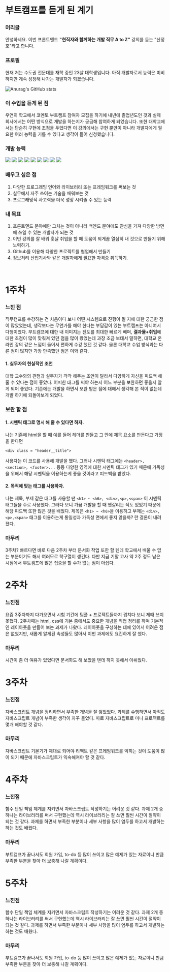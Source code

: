 # 부트캠프를 듣게 된 계기

### 머리글
안녕하세요. 이번 프론트엔드 <strong>"현직자와 함께하는 개발 직무 A to Z"</strong> 강의를 듣는 "신정호"라고 합니다.


### 프로필
현재 저는 수도권 전문대를 재학 중인 23살 대학생입니다. 아직 개발자로서 능력은 미비하지만 계속 성장해 나가는 개발자가 되겠습니다.

![Anurag's GitHub stats](https://github-readme-stats.vercel.app/api?username=SinJungho&theme=dark&show_icons=true)

### 이 수업을 듣게 된 점
우연히 학교에서 코멘토 부트캠프 참여자 모집을 하기에 내년에 졸업년도인 것과 실제 회사에서는 어떤 방식으로 개발을 하는지가 궁금해 참여하게 되었습니다. 또한 대학교에서는 단순히 구현에 초점을 두었다면 이 강의에서는 구현 뿐만이 아니라 개발자에게 필요한 여러 능력을 기를 수 있다고 생각이 들어 신청했습니다.
### 개발 능력

<img src="https://img.shields.io/badge/html5-E34F26?style=for-the-badge&logo=HTML5&logoColor=white">
<img src="https://img.shields.io/badge/CSS-1572B6?style=for-the-badge&logo=CSS3&logoColor=white">
<img src="https://img.shields.io/badge/JS-F7DF1E?style=for-the-badge&logo=Javascript&logoColor=white">
<img src="https://img.shields.io/badge/Kotlin-7F52FF?style=for-the-badge&logo=Kotlin&logoColor=white">
<img src="https://img.shields.io/badge/Notion-000000?style=for-the-badge&logo=Notion&logoColor=white">
<img src="https://img.shields.io/badge/Github-181717?style=for-the-badge&logo=Github&logoColor=white">
<img src="https://img.shields.io/badge/Bootstrap-7952B3?style=for-the-badge&logo=Bootstrap&logoColor=white">
<img src="https://img.shields.io/badge/Photo Shop-31A8FF?style=for-the-badge&logo=adobephotoshop&logoColor=white">
<img src="https://img.shields.io/badge/Figma-F24E1E?style=for-the-badge&logo=figma&logoColor=white">

### 배우고 싶은 점
1. 다양한 프로그래밍 언어와 라이브러리 또는 프레임워크를 써보는 것
2. 실무에서 자주 쓰이는 기술을 배워보는 것
3. 프로그래밍적 사고력을 더욱 성장 시켜줄 수 있는 능력
   
### 내 목표
1. 프론트엔드 분야에만 그치는 것이 아니라 백엔드 분야에도 관심을 가져 다양한 방면에 쓰일 수 있는 개발자가 되는 것
2. 이번 강의를 잘 배워 훗날 취업을 할 때 도움이 되게끔 열심히 내 것으로 만들기 위해 노력하기.
3. Github를 이용해 다양한 프로젝트를 협업해서 만들기
4. 정보처리 산업기사와 같은 개발자에게 필요한 자격증 취득하기.
<br>


# 1주차

### 느낀 점
직무캠프를 수강하는 건 처음이다 보니 어떤 시스템으로 진행이 될 지에 대한 궁금한 점이 많았었는데, 생각보다는 무언가를 해야 한다는 부담감이 있는 부트캠프는 아니여서 다행이였다.
부트캠프에 대한 내 이미지는 진도를 최대한 빠르게 빼며, <strong>결과물+취업</strong>에 대한 초점이 많이 맞춰져 있던 점을 많이 봤었는데 과장 조금 보태서 말하면, 대학교 온라인 강의 같은 느낌이 들어서 편하게 수강 했던 것 같다. 물론 대학교 수업 방식과는 다른 점이 많지만 가장 만족했던 점은 이와 같다.

#### 1. 실무자의 현실적인 조언
대학 교수와의 관점과 실무자가 각각 해주는 조언이 달라서 다양하게 자신을 피드백 해 줄 수 있다는 점이 좋았다. 어떠한 태그를 써야 하는지 어느 부분을 보완하면 좋을지 알게 되어 좋았다. 기존에는 개발을 하면서 보완 받은 점에 대해서 생각해 본 적이 없는데 개발 하기에 되돌아보게 되었다.

### 보완 할 점
#### 1. 시멘틱 태그로 명시 해 줄 수 있다면 하자.
나는 기존에 html을 할 때 예를 들어 헤더를 만들고 그 안에 제목 요소를 만든다고 가정을 한다면

 `<div class = "header__title">`

 사용자는 이 코드를 사용해 개발을 했다. 그러나 시멘틱 태그에는 `<header>, <section>, <footer>...` 등등 다양한 영역에 대한 시멘틱 태그가 있기 때문에 가독성을 위해서 해당 시멘틱을 이용하는게 좋을 것이라고 피드백을 받았다.
#### 2. 목적에 맞는 태그를 사용하자.
나는 제목, 부제 같은 태그를 사용할 땐 
`<h1> ~ <h6>, <div>,<p>,<span>`
이 시멘틱 태그들을 주로 사용했다.
그러다 보니 가끔 개발을 할 때 헷갈리는 적도 있었기 때문에 해당 피드백 또한 많은 것을 배웠다. 제목은 `<h1> ~ <h6>`을 이용하고 부제는 `<div>,<p>,<span>` 태그를 이용하는게 통일성과 가독성 면에서 좋지 않을까? 란 결론이 내려졌다.

### 마무리
3주차? 빠르다면 바로 다음 2주차 부터 문서화 작업 또한 할 텐데 학교에서 배울 수 없는 부분이기도 해서 여러모로 학구열이 생긴다. 다만 지금 기말 고사 약 2주 정도 남은 시점에서 부트캠프에 많은 집중을 할 수가 없는 점이 아쉽다.

# 2주차

### 느낀점
요즘 3주차까지 다가오면서 시험 기간에 팀플 + 프로젝트들까지 겹치다 보니 제때 쓰지 못했다.
2주차때는 html, css에 기본 중에서도 중요한 개념을 직접 정리를 하며 기본적인 레이아웃을 만들어 보는 과제가 나왔다. 레이아웃을 구성하는 데에 있어서 어려운 점은 없었지만, 새롭게 알게된 속성들도 많아서 이번 과제에도 요긴하게 잘 썼다.

### 마무리
시간이 좀 더 여유가 있었다면 문서화도 해 보았을 텐데 하지 못해서 아쉬웠다.


# 3주차

### 느낀점
자바스크립트 개념을 정리하면서 부족한 개념을 잘 쌓았었다. 과제를 수행하면서 아직도 자바스크립트 개념이 부족한 생각이 자꾸 들었다. 따로 자바스크립트로 미니 프로젝트를 몇개 해야할 것 같다. 

### 마무리
자바스크립트 기본기가 제대로 되어야 리액트 같은 프레임워크를 익히는 것이 도움이 많이 되기 때문에 자바스크립트가 익숙해져야 할 것 같다.


# 4주차

### 느낀점
함수 단일 책임 체계를 지키면서 자바스크립트 작성하기는 어려운 것 같다. 과제 2개 중 하나는 라이브러리를 써서 구현했는데 역시 라이브러리는 잘 쓰면 훨씬 시간이 절약이 되는 것 같다. 과제를 하면서 부족한 부분이나 세부 사항을 많이 염두를 하고서 개발하는 하는 것도 배웠다. 

### 마무리
부트캠프가 끝나서도 회원 가입, to-do 등 많이 쓰이고 많은 예제가 있는 자료이니 만큼 부족한 부분을 찾아 더 보충해 나갈 계획이다.

# 5주차

### 느낀점
함수 단일 책임 체계를 지키면서 자바스크립트 작성하기는 어려운 것 같다. 과제 2개 중 하나는 라이브러리를 써서 구현했는데 역시 라이브러리는 잘 쓰면 훨씬 시간이 절약이 되는 것 같다. 과제를 하면서 부족한 부분이나 세부 사항을 많이 염두를 하고서 개발하는 하는 것도 배웠다. 

### 마무리
부트캠프가 끝나서도 회원 가입, to-do 등 많이 쓰이고 많은 예제가 있는 자료이니 만큼 부족한 부분을 찾아 더 보충해 나갈 계획이다.